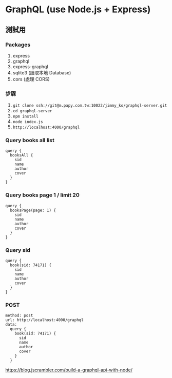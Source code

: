 # GraphQL (use Node.js + Express)

## 測試用

### Packages

1. express
2. graphql
3. express-graphql
4. sqlite3 (讀取本地 Database)
5. cors (處理 CORS)

### 步驟

1. `git clone ssh://git@m.papy.com.tw:10022/jimmy_ko/graphql-server.git`
2. `cd graphql-server`
3. `npm install`
4. `node index.js`
5. `http://localhost:4000/graphql`

### Query books all list

```
query {
  booksAll {
    sid
    name
    author
    cover
  }
}
```

### Query books page 1 / limit 20

```
query {
  booksPage(page: 1) {
    sid
    name
    author
    cover
  }
}
```

### Query sid

```
query {
  book(sid: 74171) {
    sid
    name
    author
    cover
  }
}
```

### POST

```
method: post
url: http://localhost:4000/graphql
data:
  query {
    book(sid: 74171) {
      sid
      name
      author
      cover
    }
  }

```

https://blog.jscrambler.com/build-a-graphql-api-with-node/
